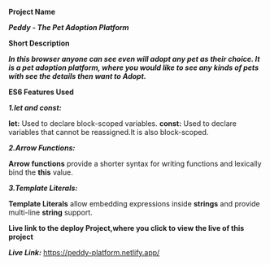 **Project Name**

***Peddy - The Pet Adoption Platform***

**Short Description**

***In this browser anyone can see even will adopt any pet as their choice. It is a pet adoption platform, where you would like to see any kinds of pets with see the details then want to Adopt.***

**ES6 Features Used**

***1.let and const:***

**let:** Used to declare block-scoped variables.
**const:** Used to declare variables that cannot be reassigned.It is also block-scoped.

***2.Arrow Functions:***

**Arrow functions** provide a shorter syntax for writing functions and lexically bind the **this** value.

***3.Template Literals:***

**Template Literals** allow embedding expressions inside **strings** and provide multi-line **string** support.

**Live link to the deploy Project,where you click to view the live of this project**

***Live Link:*** https://peddy-platform.netlify.app/